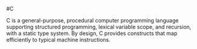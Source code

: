#C







C is a general-purpose, procedural computer programming language supporting structured programming, lexical variable scope, and recursion, with a static type system. By design, C provides constructs that map efficiently to typical machine instructions.